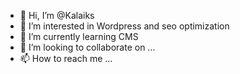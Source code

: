 - 👋 Hi, I’m @Kalaiks
- 👀 I’m interested in Wordpress and seo optimization
- 🌱 I’m currently learning CMS
- 💞️ I’m looking to collaborate on ...
- 📫 How to reach me ...

<!---
Kalaiks/Kalaiks is a ✨ special ✨ repository because its `README.md` (this file) appears on your GitHub profile.
You can click the Preview link to take a look at your changes.
--->
